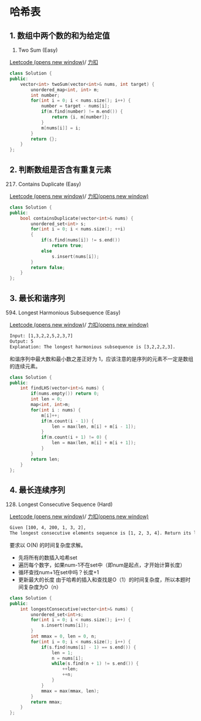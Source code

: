 # 哈希表

## 1. 数组中两个数的和为给定值

1. Two Sum (Easy)

[Leetcode (opens new window)](https://leetcode.com/problems/two-sum/description/)/ [力扣](https://leetcode-cn.com/problems/two-sum/description/)

```cpp
class Solution {
public:
    vector<int> twoSum(vector<int>& nums, int target) {
        unordered_map<int, int> m;
        int number;
        for(int i = 0; i < nums.size(); i++) {
            number = target - nums[i];
            if(m.find(number) != m.end()) {
                return {i, m[number]};
            }
            m[nums[i]] = i;
        }    
        return {};
    }
};
```

##  2. 判断数组是否含有重复元素

217. Contains Duplicate (Easy)

[Leetcode (opens new window)](https://leetcode.com/problems/contains-duplicate/description/)/ [力扣(opens new window)](https://leetcode-cn.com/problems/contains-duplicate/description/)

```cpp
class Solution {
public:
    bool containsDuplicate(vector<int>& nums) {
        unordered_set<int> s;
        for(int i = 0; i < nums.size(); ++i)
        {
        	if(s.find(nums[i]) != s.end())
        		return true;
        	else
        		s.insert(nums[i]);
        }
        return false;
    }
};
```

## 3. 最长和谐序列

594. Longest Harmonious Subsequence (Easy)

[Leetcode (opens new window)](https://leetcode.com/problems/longest-harmonious-subsequence/description/)/ [力扣(opens new window)](https://leetcode-cn.com/problems/longest-harmonious-subsequence/description/)

```html
Input: [1,3,2,2,5,2,3,7]
Output: 5
Explanation: The longest harmonious subsequence is [3,2,2,2,3].
```

和谐序列中最大数和最小数之差正好为 1，应该注意的是序列的元素不一定是数组的连续元素。

```cpp
class Solution {
public:
    int findLHS(vector<int>& nums) {
        if(nums.empty()) return 0;
        int len = 0;
        map<int, int>m;
        for(int i : nums) {
            m[i]++;
            if(m.count(i - 1)) {
                len = max(len, m[i] + m[i - 1]);
            }
            if(m.count(i + 1) != 0) {
                len = max(len, m[i] + m[i + 1]);
            }
        }
        return len;
    }
};
```

## 4. 最长连续序列

128. Longest Consecutive Sequence (Hard)

[Leetcode (opens new window)](https://leetcode.com/problems/longest-consecutive-sequence/description/)/ [力扣(opens new window)](https://leetcode-cn.com/problems/longest-consecutive-sequence/description/)

```html
Given [100, 4, 200, 1, 3, 2],
The longest consecutive elements sequence is [1, 2, 3, 4]. Return its length: 4.
```

要求以 O(N) 的时间复杂度求解。

- 先将所有的数插入哈希set
- 遍历每个数字，如果num-1不在set中（即num是起点，才开始计算长度）
- 循环查找num+1在set中吗？长度+1
- 更新最大的长度
  由于哈希的插入和查找是O（1）的时间复杂度，所以本题时间复杂度为O（n）

```cpp
class Solution {
public:
    int longestConsecutive(vector<int>& nums) {
        unordered_set<int>s;
        for(int i = 0; i < nums.size(); i++) {
            s.insert(nums[i]);
        }
        int mmax = 0, len = 0, n;
        for(int i = 0; i < nums.size(); i++) {
            if(s.find(nums[i] - 1) == s.end()) {
                len = 1;
                n = nums[i];
                while(s.find(n + 1) != s.end()) {
                    ++len;
                    ++n;
                }
            }
            mmax = max(mmax, len);
        }
        return mmax;
    }
};
```

